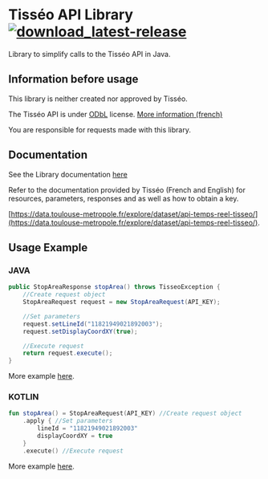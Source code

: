 # Tisséo API Library [![download_latest-release](https://img.shields.io/github/v/release/docjyJ/TisseoLib?label=download&logo=java&style=flat-square)](https://github.com/docjyJ/TisseoLib/releases/latest)
Library to simplify calls to the Tisséo API in Java.

## Information before usage
This library is neither created nor approved by Tisséo.

The Tisséo API is under [ODbL](http://opendatacommons.org/licenses/odbl/1.0/) license. [More information (french)](https://data.toulouse-metropole.fr/page/licence/)

You are responsible for requests made with this library.

## Documentation
See the Library documentation [here](docs/-tisseo-lib/index.md)

Refer to the documentation provided by Tisséo (French and English) for resources, parameters, responses and as well as how to obtain a key.

[https://data.toulouse-metropole.fr/explore/dataset/api-temps-reel-tisseo/](https://data.toulouse-metropole.fr/explore/dataset/api-temps-reel-tisseo/).

## Usage Example
### JAVA

```java
public StopAreaResponse stopArea() throws TisseoException {
    //Create request object
    StopAreaRequest request = new StopAreaRequest(API_KEY);

    //Set parameters
    request.setLineId("11821949021892003");
    request.setDisplayCoordXY(true);

    //Execute request
    return request.execute();
}
```
More example [here](docs/exemple-java.md).

### KOTLIN

```kotlin
fun stopArea() = StopAreaRequest(API_KEY) //Create request object
    .apply { //Set parameters
        lineId = "11821949021892003"
        displayCoordXY = true
    }
    .execute() //Execute request
```
More example [here](docs/example-kotlin.md).
